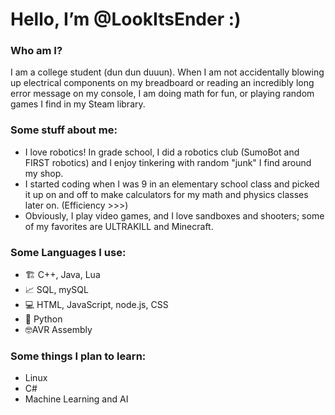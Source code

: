 <!DOCTYPE html>
<html lang='en'>
  <body> 
    <h1>Hello, I’m @LookItsEnder :)</h1>
    <section>
      <h3>Who am I?</h3>
      <p>I am a college student (dun dun duuun). When I am not accidentally blowing up electrical components on my breadboard or reading an incredibly long error message on my console, I am doing math for fun, or playing random games I find in my Steam library.</p>
    </section>
    <section>
      <h3>Some stuff about me:</h3>
      <ul> 
        <li>I love robotics! In grade school, I did a robotics club (SumoBot and FIRST robotics) and I enjoy tinkering with random "junk" I find around my shop.</li>
        <li>I started coding when I was 9 in an elementary school class and picked it up on and off to make calculators for my math and physics classes later on. (Efficiency >>>)</li>
        <li>Obviously, I play video games, and I love sandboxes and shooters; some of my favorites are ULTRAKILL and Minecraft.</li>
      </ul>
    </section>
    <section>
      <h3>Some Languages I use:</h3>
      <ul>
        <li>🏗️ C++, Java, Lua</li>
        <li>📈 SQL, mySQL</li>
        <li>💻 HTML, JavaScript, node.js, CSS</li>
        <li>🐍 Python</li>
        <li>🤓AVR Assembly</li>
      </ul>
      <h3>Some things I plan to learn:</h3>  
      <ul>
        <li>Linux</li>
        <li>C#</li>
        <li>Machine Learning and AI</li>
      </ul>
    </section>
  </body>
</html>
<!---
LookItsEnder/LookItsEnder is a ✨ special ✨ repository because its `README.md` (this file) appears on your GitHub profile.
You can click the Preview link to take a look at your changes.
--->
